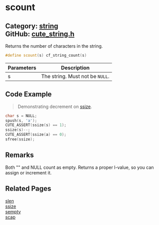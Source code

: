 # scount

Category: [string](https://github.com/RandyGaul/cute_framework/blob/master/docs/api_reference?id=string)  
GitHub: [cute_string.h](https://github.com/RandyGaul/cute_framework/blob/master/include/cute_string.h)  
---

Returns the number of characters in the string.

```cpp
#define scount(s) cf_string_count(s)
```

Parameters | Description
--- | ---
s | The string. Must not be `NULL`.

## Code Example

> Demonstrating decrement on [ssize](https://github.com/RandyGaul/cute_framework/blob/master/docs/string/ssize.md).

```cpp
char s = NULL;
spush(s, 'a');
CUTE_ASSERT(ssize(s) == 1);
ssize(s)--;
CUTE_ASSERT(ssize(a) == 0);
sfree(ssize);
```

## Remarks

Both "" and NULL count as empty. Returns a proper l-value, so you can assign or increment it.

## Related Pages

[slen](https://github.com/RandyGaul/cute_framework/blob/master/docs/string/slen.md)  
[ssize](https://github.com/RandyGaul/cute_framework/blob/master/docs/string/ssize.md)  
[sempty](https://github.com/RandyGaul/cute_framework/blob/master/docs/string/sempty.md)  
[scap](https://github.com/RandyGaul/cute_framework/blob/master/docs/string/scap.md)  
